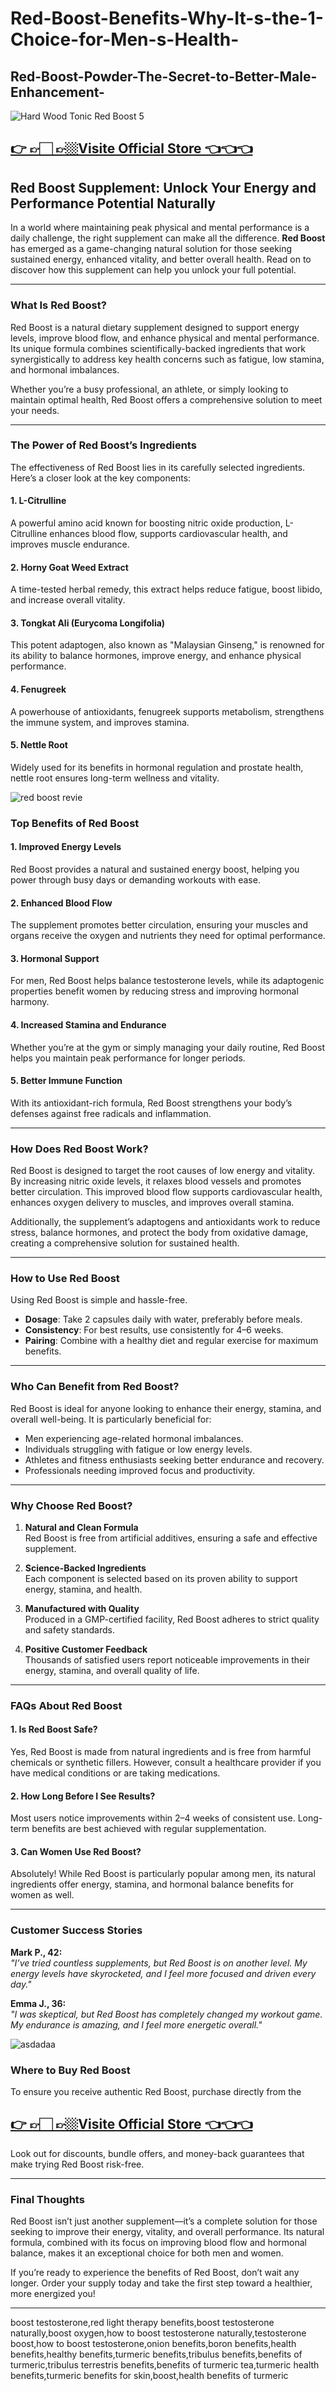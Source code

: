 # Red-Boost-Benefits-Why-It-s-the-1-Choice-for-Men-s-Health-

## Red-Boost-Powder-The-Secret-to-Better-Male-Enhancement-


![Hard Wood Tonic Red Boost 5](https://github.com/user-attachments/assets/074f3e41-d4ba-4123-a4fe-93714a67f7f9)

## [👉 👉🏻 👉🏼Visite Official Store 👈👈👈](https://tinyurl.com/zdyk95zm )


## **Red Boost Supplement: Unlock Your Energy and Performance Potential Naturally**

In a world where maintaining peak physical and mental performance is a daily challenge, the right supplement can make all the difference. **Red Boost** has emerged as a game-changing natural solution for those seeking sustained energy, enhanced vitality, and better overall health. Read on to discover how this supplement can help you unlock your full potential.

---

### **What Is Red Boost?**

Red Boost is a natural dietary supplement designed to support energy levels, improve blood flow, and enhance physical and mental performance. Its unique formula combines scientifically-backed ingredients that work synergistically to address key health concerns such as fatigue, low stamina, and hormonal imbalances.

Whether you’re a busy professional, an athlete, or simply looking to maintain optimal health, Red Boost offers a comprehensive solution to meet your needs.

---

### **The Power of Red Boost’s Ingredients**

The effectiveness of Red Boost lies in its carefully selected ingredients. Here’s a closer look at the key components:

#### **1. L-Citrulline**  
A powerful amino acid known for boosting nitric oxide production, L-Citrulline enhances blood flow, supports cardiovascular health, and improves muscle endurance.

#### **2. Horny Goat Weed Extract**  
A time-tested herbal remedy, this extract helps reduce fatigue, boost libido, and increase overall vitality.

#### **3. Tongkat Ali (Eurycoma Longifolia)**  
This potent adaptogen, also known as "Malaysian Ginseng," is renowned for its ability to balance hormones, improve energy, and enhance physical performance.

#### **4. Fenugreek**  
A powerhouse of antioxidants, fenugreek supports metabolism, strengthens the immune system, and improves stamina.

#### **5. Nettle Root**  
Widely used for its benefits in hormonal regulation and prostate health, nettle root ensures long-term wellness and vitality.

![red boost revie](https://github.com/user-attachments/assets/ff34ebd0-d9a0-483d-9408-601a0e81cac9)



### **Top Benefits of Red Boost**

#### **1. Improved Energy Levels**  
Red Boost provides a natural and sustained energy boost, helping you power through busy days or demanding workouts with ease.

#### **2. Enhanced Blood Flow**  
The supplement promotes better circulation, ensuring your muscles and organs receive the oxygen and nutrients they need for optimal performance.

#### **3. Hormonal Support**  
For men, Red Boost helps balance testosterone levels, while its adaptogenic properties benefit women by reducing stress and improving hormonal harmony.

#### **4. Increased Stamina and Endurance**  
Whether you’re at the gym or simply managing your daily routine, Red Boost helps you maintain peak performance for longer periods.

#### **5. Better Immune Function**  
With its antioxidant-rich formula, Red Boost strengthens your body’s defenses against free radicals and inflammation.

---

### **How Does Red Boost Work?**

Red Boost is designed to target the root causes of low energy and vitality. By increasing nitric oxide levels, it relaxes blood vessels and promotes better circulation. This improved blood flow supports cardiovascular health, enhances oxygen delivery to muscles, and improves overall stamina.

Additionally, the supplement’s adaptogens and antioxidants work to reduce stress, balance hormones, and protect the body from oxidative damage, creating a comprehensive solution for sustained health.

---

### **How to Use Red Boost**

Using Red Boost is simple and hassle-free.  
- **Dosage**: Take 2 capsules daily with water, preferably before meals.  
- **Consistency**: For best results, use consistently for 4–6 weeks.  
- **Pairing**: Combine with a healthy diet and regular exercise for maximum benefits.

---

### **Who Can Benefit from Red Boost?**

Red Boost is ideal for anyone looking to enhance their energy, stamina, and overall well-being. It is particularly beneficial for:  
- Men experiencing age-related hormonal imbalances.  
- Individuals struggling with fatigue or low energy levels.  
- Athletes and fitness enthusiasts seeking better endurance and recovery.  
- Professionals needing improved focus and productivity.

---

### **Why Choose Red Boost?**

1. **Natural and Clean Formula**  
   Red Boost is free from artificial additives, ensuring a safe and effective supplement.  

2. **Science-Backed Ingredients**  
   Each component is selected based on its proven ability to support energy, stamina, and health.  

3. **Manufactured with Quality**  
   Produced in a GMP-certified facility, Red Boost adheres to strict quality and safety standards.  

4. **Positive Customer Feedback**  
   Thousands of satisfied users report noticeable improvements in their energy, stamina, and overall quality of life.  

---

### **FAQs About Red Boost**

#### **1. Is Red Boost Safe?**  
Yes, Red Boost is made from natural ingredients and is free from harmful chemicals or synthetic fillers. However, consult a healthcare provider if you have medical conditions or are taking medications.

#### **2. How Long Before I See Results?**  
Most users notice improvements within 2–4 weeks of consistent use. Long-term benefits are best achieved with regular supplementation.

#### **3. Can Women Use Red Boost?**  
Absolutely! While Red Boost is particularly popular among men, its natural ingredients offer energy, stamina, and hormonal balance benefits for women as well.

---

### **Customer Success Stories**

**Mark P., 42:**  
*"I’ve tried countless supplements, but Red Boost is on another level. My energy levels have skyrocketed, and I feel more focused and driven every day."*

**Emma J., 36:**  
*"I was skeptical, but Red Boost has completely changed my workout game. My endurance is amazing, and I feel more energetic overall."*

![asdadaa](https://github.com/user-attachments/assets/fc3a633e-e2a9-45df-915e-510d02f7158f)


### **Where to Buy Red Boost**

To ensure you receive authentic Red Boost, purchase directly from the
## [👉 👉🏻 👉🏼Visite Official Store 👈👈👈](https://tinyurl.com/zdyk95zm )
Look out for discounts, bundle offers, and money-back guarantees that make trying Red Boost risk-free.

---

### **Final Thoughts**

Red Boost isn’t just another supplement—it’s a complete solution for those seeking to improve their energy, vitality, and overall performance. Its natural formula, combined with its focus on improving blood flow and hormonal balance, makes it an exceptional choice for both men and women.

If you’re ready to experience the benefits of Red Boost, don’t wait any longer. Order your supply today and take the first step toward a healthier, more energized you!

---





boost testosterone,red light therapy benefits,boost testosterone naturally,boost oxygen,how to boost testosterone naturally,testosterone boost,how to boost testosterone,onion benefits,boron benefits,health benefits,healthy benefits,turmeric benefits,tribulus benefits,benefits of turmeric,tribulus terrestris benefits,benefits of turmeric tea,turmeric health benefits,turmeric benefits for skin,boost,health benefits of turmeric
